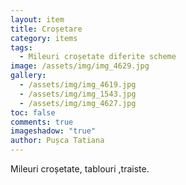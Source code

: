 ```yaml
---
layout: item
title: Croșetare
category: items
tags:
  - Mileuri croșetate diferite scheme
image: /assets/img/img_4629.jpg
gallery:
  - /assets/img/img_4619.jpg
  - /assets/img/img_1543.jpg
  - /assets/img/img_4627.jpg
toc: false
comments: true
imageshadow: "true"
author: Pușca Tatiana
---
```

Mileuri croșetate, tablouri ,traiste.
